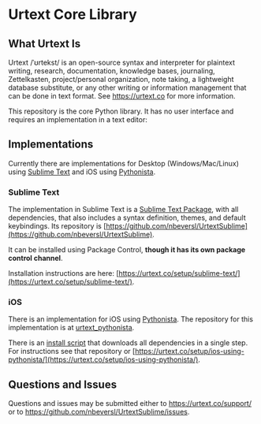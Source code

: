 # Urtext Core Library

## What Urtext Is

Urtext /ˈʊrtekst/ is an open-source syntax and interpreter for plaintext writing, research, documentation, knowledge bases, journaling, Zettelkasten, project/personal organization, note taking, a lightweight database substitute, or any other writing or information management that can be done in text format. See https://urtext.co for more information.

This repository is the core Python library. It has no user interface and requires an implementation in a text editor:

## Implementations

Currently there are implementations for Desktop (Windows/Mac/Linux) using [Sublime Text](https://www.sublimetext.com/) and iOS using [Pythonista](https://omz-software.com/pythonista/).

### Sublime Text 

The implementation in Sublime Text is a [Sublime Text Package](https://www.sublimetext.com/docs/packages.html), with all dependencies, that also includes a syntax definition, themes, and default keybindings. Its repository is [https://github.com/nbeversl/UrtextSublime](https://github.com/nbeversl/UrtextSublime).

It can be installed using Package Control, **though it has its own package control channel**.

Installation instructions are here: [https://urtext.co/setup/sublime-text/](https://urtext.co/setup/sublime-text/).

### iOS

There is an implementation for iOS using [Pythonista](https://omz-software.com/pythonista/). The repository for this implementation is at [urtext_pythonista](https://github.com/nbeversl/urtext_pythonista).


There is an [install script](https://github.com/nbeversl/urtext_pythonista_install_or_update) that downloads all dependencies in a single step. For instructions see that repository or [https://urtext.co/setup/ios-using-pythonista/](https://urtext.co/setup/ios-using-pythonista/).

## Questions and Issues

Questions and issues may be submitted either to https://urtext.co/support/ or to https://github.com/nbeversl/UrtextSublime/issues.

